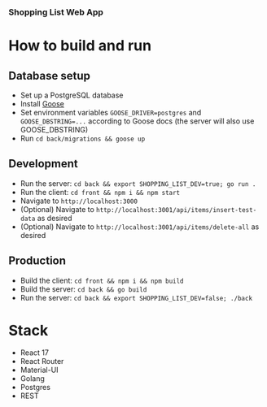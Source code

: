 ### Shopping List Web App ###

# How to build and run

## Database setup
* Set up a PostgreSQL database
* Install [Goose](https://github.com/pressly/goose)
* Set environment variables `GOOSE_DRIVER=postgres` and `GOOSE_DBSTRING=...` according to Goose docs (the server will also use GOOSE_DBSTRING)
* Run `cd back/migrations && goose up`

## Development
* Run the server: `cd back && export SHOPPING_LIST_DEV=true; go run .`
* Run the client: `cd front && npm i && npm start`
* Navigate to `http://localhost:3000`
* (Optional) Navigate to `http://localhost:3001/api/items/insert-test-data` as desired
* (Optional) Navigate to `http://localhost:3001/api/items/delete-all` as desired

## Production
* Build the client: `cd front && npm i && npm build`
* Build the server: `cd back && go build`
* Run the server: `cd back && export SHOPPING_LIST_DEV=false; ./back`

# Stack
* React 17
* React Router
* Material-UI
* Golang
* Postgres
* REST